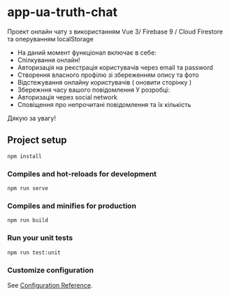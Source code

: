 # app-ua-truth-chat
Проект онлайн чату з використанням Vue 3/ Firebase 9 / Cloud Firestore та оперуванням localStorage
- На даний момент функціонал включає в себе:
- Спілкування онлайн!
- Авторизація на реєстрація користувачів через email та password
- Створення власного профілю зі збереженням опису та фото
- Відстежування онлайну користувачів ( оновити сторінку )
- Збережння часу вашого повідомлення
У розробці:
- Авторизація через social network
- Сповіщення про непрочитані повідомлення та їх кількість

Дякую за увагу!

## Project setup
```
npm install
```

### Compiles and hot-reloads for development
```
npm run serve
```

### Compiles and minifies for production
```
npm run build
```

### Run your unit tests
```
npm run test:unit
```

### Customize configuration
See [Configuration Reference](https://cli.vuejs.org/config/).
